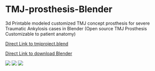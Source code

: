 # TMJ-prosthesis-Blender
3d Printable modeled customized TMJ concept prosthesis for severe Traumatic Ankylosis cases in Blender
(Open source TMJ Prosthesis Customizable to patient anatomy)



[Direct Link to tmjproject.blend ](https://github.com/basharbme/TMJ-prosthesis-Blender/blob/master/tmjproject.rar)


[Direct Link to download Blender](https://www.blender.org)



![](https://github.com/basharbme/TMJ-prosthesis-Blender/blob/master/IMAGES%20blender/jjj67jjj.PNG)
![](https://github.com/basharbme/TMJ-prosthesis-Blender/blob/master/IMAGES%20blender/dddddd.PNG)
![](https://github.com/basharbme/TMJ-prosthesis-Blender/blob/master/IMAGES%20blender/eeeeerree-1.PNG)
